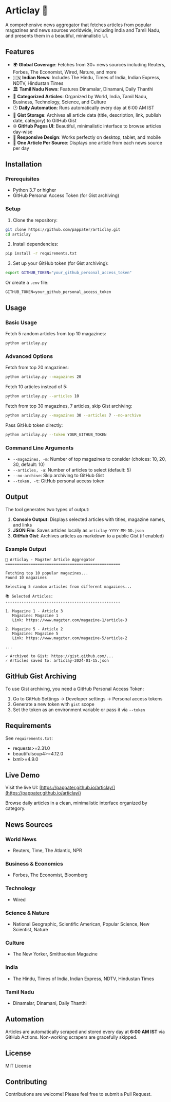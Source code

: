 # Articlay 📰

A comprehensive news aggregator that fetches articles from popular magazines and news sources worldwide, including India and Tamil Nadu, and presents them in a beautiful, minimalistic UI.

## Features

- 🌍 **Global Coverage**: Fetches from 30+ news sources including Reuters, Forbes, The Economist, Wired, Nature, and more
- 🇮🇳 **Indian News**: Includes The Hindu, Times of India, Indian Express, NDTV, Hindustan Times
- 🏛️ **Tamil Nadu News**: Features Dinamalar, Dinamani, Daily Thanthi
- 📂 **Categorized Articles**: Organized by World, India, Tamil Nadu, Business, Technology, Science, and Culture
- 🕐 **Daily Automation**: Runs automatically every day at 6:00 AM IST
- 💾 **Gist Storage**: Archives all article data (title, description, link, publish date, category) to GitHub Gist
- 🌐 **GitHub Pages UI**: Beautiful, minimalistic interface to browse articles day-wise
- 📱 **Responsive Design**: Works perfectly on desktop, tablet, and mobile
- 🎯 **One Article Per Source**: Displays one article from each news source per day

## Installation

### Prerequisites

- Python 3.7 or higher
- GitHub Personal Access Token (for Gist archiving)

### Setup

1. Clone the repository:
```bash
git clone https://github.com/pappater/articlay.git
cd articlay
```

2. Install dependencies:
```bash
pip install -r requirements.txt
```

3. Set up your GitHub token (for Gist archiving):
```bash
export GITHUB_TOKEN="your_github_personal_access_token"
```

Or create a `.env` file:
```
GITHUB_TOKEN=your_github_personal_access_token
```

## Usage

### Basic Usage

Fetch 5 random articles from top 10 magazines:
```bash
python articlay.py
```

### Advanced Options

Fetch from top 20 magazines:
```bash
python articlay.py --magazines 20
```

Fetch 10 articles instead of 5:
```bash
python articlay.py --articles 10
```

Fetch from top 30 magazines, 7 articles, skip Gist archiving:
```bash
python articlay.py --magazines 30 --articles 7 --no-archive
```

Pass GitHub token directly:
```bash
python articlay.py --token YOUR_GITHUB_TOKEN
```

### Command Line Arguments

- `--magazines, -m`: Number of top magazines to consider (choices: 10, 20, 30, default: 10)
- `--articles, -a`: Number of articles to select (default: 5)
- `--no-archive`: Skip archiving to GitHub Gist
- `--token, -t`: GitHub personal access token

## Output

The tool generates two types of output:

1. **Console Output**: Displays selected articles with titles, magazine names, and links
2. **JSON File**: Saves articles locally as `articlay-YYYY-MM-DD.json`
3. **GitHub Gist**: Archives articles as markdown to a public Gist (if enabled)

### Example Output

```
📰 Articlay - Magzter Article Aggregator
==================================================

Fetching top 10 popular magazines...
Found 10 magazines

Selecting 5 random articles from different magazines...

📚 Selected Articles:
--------------------------------------------------

1. Magazine 1 - Article 3
   Magazine: Magazine 1
   Link: https://www.magzter.com/magazine-1/article-3

2. Magazine 5 - Article 2
   Magazine: Magazine 5
   Link: https://www.magzter.com/magazine-5/article-2

...

✓ Archived to Gist: https://gist.github.com/...
✓ Articles saved to: articlay-2024-01-15.json
```

## GitHub Gist Archiving

To use Gist archiving, you need a GitHub Personal Access Token:

1. Go to GitHub Settings → Developer settings → Personal access tokens
2. Generate a new token with `gist` scope
3. Set the token as an environment variable or pass it via `--token`

## Requirements

See `requirements.txt`:
- requests>=2.31.0
- beautifulsoup4>=4.12.0
- lxml>=4.9.0

## Live Demo

Visit the live UI: [https://pappater.github.io/articlay/](https://pappater.github.io/articlay/)

Browse daily articles in a clean, minimalistic interface organized by category.

## News Sources

### World News
- Reuters, Time, The Atlantic, NPR

### Business & Economics
- Forbes, The Economist, Bloomberg

### Technology
- Wired

### Science & Nature
- National Geographic, Scientific American, Popular Science, New Scientist, Nature

### Culture
- The New Yorker, Smithsonian Magazine

### India
- The Hindu, Times of India, Indian Express, NDTV, Hindustan Times

### Tamil Nadu
- Dinamalar, Dinamani, Daily Thanthi

## Automation

Articles are automatically scraped and stored every day at **6:00 AM IST** via GitHub Actions. Non-working scrapers are gracefully skipped.

## License

MIT License

## Contributing

Contributions are welcome! Please feel free to submit a Pull Request.